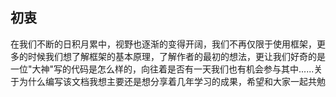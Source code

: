 ## 初衷
在我们不断的日积月累中，视野也逐渐的变得开阔，我们不再仅限于使用框架，更多的时候我们想了解框架的基本原理，了解作者的最初的想法，更让我们好奇的是一位"大神"写的代码是怎么样的，向往着是否有一天我们也有机会参与其中......关于为什么编写该文档我想主要还是想分享着几年学习的成果，希望和大家一起共勉